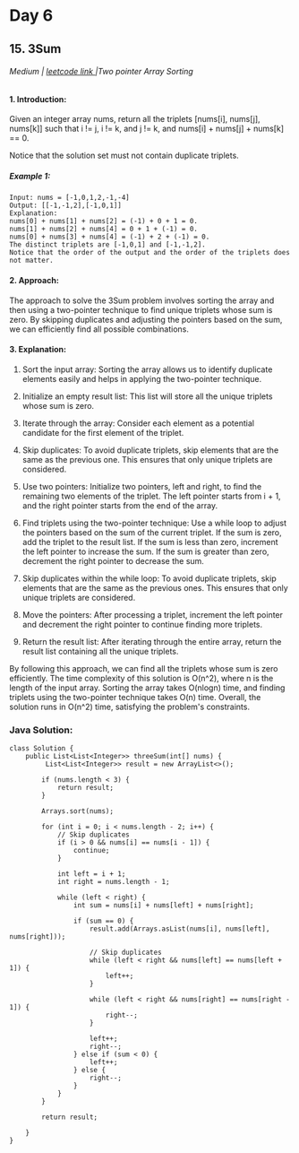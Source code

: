 # Day 6
## 15. 3Sum




###### Medium  | <a href="https://leetcode.com/problems/3sum/description/">leetcode link </a> |Two pointer Array Sorting



#### 1. Introduction:

Given an integer array nums, return all the triplets [nums[i], nums[j], nums[k]] such that i != j, i != k, and j != k, and nums[i] + nums[j] + nums[k] == 0.

Notice that the solution set must not contain duplicate triplets.

##### Example 1:
````
Input: nums = [-1,0,1,2,-1,-4]
Output: [[-1,-1,2],[-1,0,1]]
Explanation: 
nums[0] + nums[1] + nums[2] = (-1) + 0 + 1 = 0.
nums[1] + nums[2] + nums[4] = 0 + 1 + (-1) = 0.
nums[0] + nums[3] + nums[4] = (-1) + 2 + (-1) = 0.
The distinct triplets are [-1,0,1] and [-1,-1,2].
Notice that the order of the output and the order of the triplets does not matter.

````

#### 2. Approach:
The approach to solve the 3Sum problem involves sorting the array and then using a two-pointer technique to find unique triplets whose sum is zero. By skipping duplicates and adjusting the pointers based on the sum, we can efficiently find all possible combinations.

#### 3. Explanation:

1. Sort the input array: Sorting the array allows us to identify duplicate elements easily and helps in applying the two-pointer technique.
2. Initialize an empty result list: This list will store all the unique triplets whose sum is zero.
3. Iterate through the array: Consider each element as a potential candidate for the first element of the triplet.
4. Skip duplicates: To avoid duplicate triplets, skip elements that are the same as the previous one. This ensures that only unique triplets are considered.
5. Use two pointers: Initialize two pointers, left and right, to find the remaining two elements of the triplet. The left pointer starts from i + 1, and the right pointer starts from the end of the array.
6. Find triplets using the two-pointer technique: Use a while loop to adjust the pointers based on the sum of the current triplet. If the sum is zero, add the triplet to the result list.
    If the sum is less than zero, increment the left pointer to increase the sum.
    If the sum is greater than zero, decrement the right pointer to decrease the sum.
7. Skip duplicates within the while loop: To avoid duplicate triplets, skip elements that are the same as the previous ones. This ensures that only unique triplets are considered.

8. Move the pointers: After processing a triplet, increment the left pointer and decrement the right pointer to continue finding more triplets.

9. Return the result list: After iterating through the entire array, return the result list containing all the unique triplets.

By following this approach, we can find all the triplets whose sum is zero efficiently. The time complexity of this solution is O(n^2), where n is the length of the input array. Sorting the array takes O(nlogn) time, and finding triplets using the two-pointer technique takes O(n) time. Overall, the solution runs in O(n^2) time, satisfying the problem's constraints.



### Java Solution:
````
class Solution {
    public List<List<Integer>> threeSum(int[] nums) {
         List<List<Integer>> result = new ArrayList<>();
        
        if (nums.length < 3) {
            return result;
        }
        
        Arrays.sort(nums);
        
        for (int i = 0; i < nums.length - 2; i++) {
            // Skip duplicates
            if (i > 0 && nums[i] == nums[i - 1]) {
                continue;
            }
            
            int left = i + 1;
            int right = nums.length - 1;
            
            while (left < right) {
                int sum = nums[i] + nums[left] + nums[right];
                
                if (sum == 0) {
                    result.add(Arrays.asList(nums[i], nums[left], nums[right]));
                    
                    // Skip duplicates
                    while (left < right && nums[left] == nums[left + 1]) {
                        left++;
                    }
                    
                    while (left < right && nums[right] == nums[right - 1]) {
                        right--;
                    }
                    
                    left++;
                    right--;
                } else if (sum < 0) {
                    left++;
                } else {
                    right--;
                }
            }
        }
        
        return result;
        
    }
}
````

